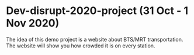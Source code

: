 # Dev-disrupt-2020-project (31 Oct - 1 Nov  2020)
The idea of this demo project is a website about BTS/MRT transportation. The website will show you how crowded it is on every station.
